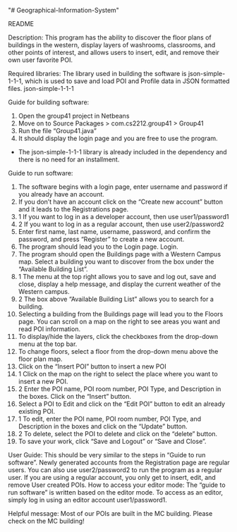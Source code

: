 "# Geographical-Information-System" 

README

Description:
This program has the ability to discover the floor plans of buildings in the western, display layers of washrooms, classrooms, and other points of interest, and allows users to insert, edit, and remove their own user favorite POI. 

Required libraries:
The library used in building the software is json-simple-1-1-1, which is used to save and load POI and Profile data in JSON formatted files. 
json-simple-1-1-1

Guide for building software:
1. Open the group41 project in Netbeans
2. Move on to Source Packages > com.cs2212.group41 > Group41
3. Run the file “Group41.java”
4. It should display the login page and you are free to use the program.
+  The json-simple-1-1-1 library is already included in the dependency and there is no need for an installment.

Guide to run software:
1. The software begins with a login page, enter username and password if you already have an account.
2. If you don’t have an account click on the “Create new account” button and it leads to the Registrations page.
2. 1 If you want to log in as a developer account, then use user1/password1
2. 2 If you want to log in as a regular account, then use user2/password2
3. Enter first name, last name, username, password, and confirm the password, and press “Register” to create a new account.
4. The program should lead you to the Login page. Login.
5. The program should open the Buildings page with a Western Campus map. Select a building you want to discover from the box under the “Available Building List”.
5. 1 The menu at the top right allows you to save and log out, save and close, display a help message, and display the current weather of the Western campus.
5. 2 The box above “Available Building List” allows you to search for a building.
6. Selecting a building from the Buildings page will lead you to the Floors page. You can scroll on a map on the right to see areas you want and read POI information.
7. To display/hide the layers, click the checkboxes from the drop-down menu at the top bar.
8. To change floors, select a floor from the drop-down menu above the floor plan map.
9. Click on the “Insert POI” button to insert a new POI
9. 1 Click on the map on the right to select the place where you want to insert a new POI.
9. 2 Enter the POI name, POI room number, POI Type, and Description in the boxes. Click on the “Insert” button. 
10. Select a POI to Edit and click on the “Edit POI” button to edit an already existing POI.
10. 1 To edit, enter the POI name, POI room number, POI Type, and Description in the boxes and click on the “Update” button. 
10. 2 To delete, select the POI to delete and click on the “delete” button.
11. To save your work, click “Save and Logout” or “Save and Close”.


User Guide:
This should be very similar to the steps in “Guide to run software”. Newly generated accounts from the Registration page are regular users. You can also use user2/password2 to run the program as a regular user. If you are using a regular account, you only get to insert, edit, and remove User created POIs.
How to access your editor mode:
The “guide to run software” is written based on the editor mode. To access as an editor, simply log in using an editor account user1/password1.


Helpful message:
Most of our POIs are built in the MC building. Please check on the MC building!
